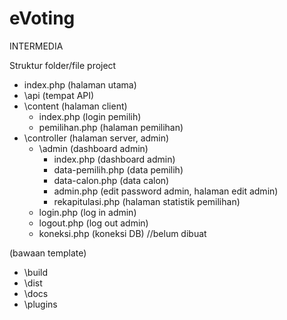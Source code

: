 # eVoting
 INTERMEDIA


Struktur folder/file project
- index.php (halaman utama)
- \api (tempat API)
- \content (halaman client)
	- index.php (login pemilih)
	- pemilihan.php (halaman pemilihan)
- \controller (halaman server, admin)
	- \admin (dashboard admin)
		- index.php (dashboard admin)
		- data-pemilih.php (data pemilih)
		- data-calon.php (data calon)
		- admin.php (edit password admin, halaman edit admin)
		- rekapitulasi.php (halaman statistik pemilihan)
	- login.php (log in admin)
	- logout.php (log out admin)
	- koneksi.php (koneksi DB) //belum dibuat

(bawaan template)
- \build
- \dist
- \docs
- \plugins